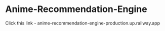 # Anime-Recommendation-Engine

Click this link - anime-recommendation-engine-production.up.railway.app
